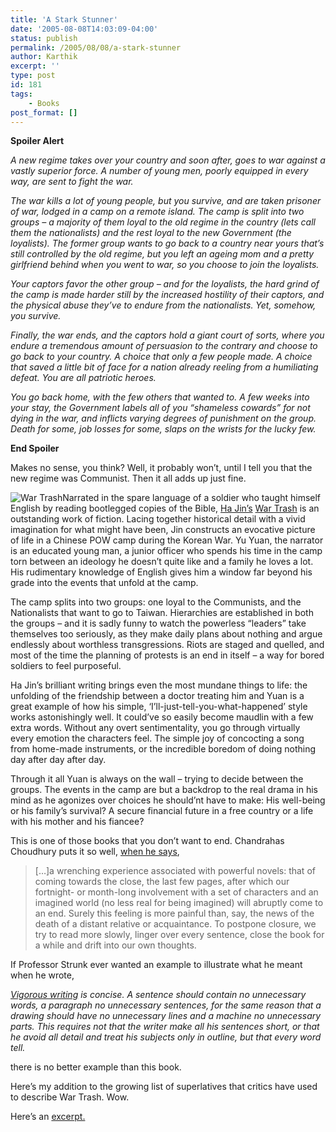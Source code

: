 ```yaml
---
title: 'A Stark Stunner'
date: '2005-08-08T14:03:09-04:00'
status: publish
permalink: /2005/08/08/a-stark-stunner
author: Karthik
excerpt: ''
type: post
id: 181
tags:
    - Books
post_format: []
---
```

**Spoiler Alert**

*A new regime takes over your country and soon after, goes to war against a vastly superior force. A number of young men, poorly equipped in every way, are sent to fight the war.*

*The war kills a lot of young people, but you survive, and are taken prisoner of war, lodged in a camp on a remote island. The camp is split into two groups – a majority of them loyal to the old regime in the country (lets call them the nationalists) and the rest loyal to the new Government (the loyalists). The former group wants to go back to a country near yours that’s still controlled by the old regime, but you left an ageing mom and a pretty girlfriend behind when you went to war, so you choose to join the loyalists.*

*Your captors favor the other group – and for the loyalists, the hard grind of the camp is made harder still by the increased hostility of their captors, and the physical abuse they’ve to endure from the nationalists. Yet, somehow, you survive.*

*Finally, the war ends, and the captors hold a giant court of sorts, where you endure a tremendous amount of persuasion to the contrary and choose to go back to your country. A choice that only a few people made. A choice that saved a little bit of face for a nation already reeling from a humiliating defeat. You are all patriotic heroes.*

*You go back home, with the few others that wanted to. A few weeks into your stay, the Government labels all of you “shameless cowards” for not dying in the war, and inflicts varying degrees of punishment on the group. Death for some, job losses for some, slaps on the wrists for the lucky few.*

 **End Spoiler**

Makes no sense, you think? Well, it probably won’t, until I tell you that the new regime was Communist. Then it all adds up just fine.

![](http://images.amazon.com/images/P/0375422765.01._AA240_SCLZZZZZZZ_.jpg "War Trash")Narrated in the spare language of a soldier who taught himself English by reading bootlegged copies of the Bible, [Ha Jin’s](http://www.google.com/search?sourceid=navclient-ff&ie=UTF-8&q=ha%20jin) [War Trash](http://www.amazon.com/exec/obidos/tg/detail/-/0375422765/qid=1123522727/sr=8-2/ref=pd_bbs_2/102-9825982-4304936?v=glance&s=books&n=507846) is an outstanding work of fiction. Lacing together historical detail with a vivid imagination for what might have been, Jin constructs an evocative picture of life in a Chinese POW camp during the Korean War. Yu Yuan, the narrator is an educated young man, a junior officer who spends his time in the camp torn between an ideology he doesn’t quite like and a family he loves a lot. His rudimentary knowledge of English gives him a window far beyond his grade into the events that unfold at the camp.

The camp splits into two groups: one loyal to the Communists, and the Nationalists that want to go to Taiwan. Hierarchies are established in both the groups – and it is sadly funny to watch the powerless “leaders” take themselves too seriously, as they make daily plans about nothing and argue endlessly about worthless transgressions. Riots are staged and quelled, and most of the time the planning of protests is an end in itself – a way for bored soldiers to feel purposeful.

Ha Jin’s brilliant writing brings even the most mundane things to life: the unfolding of the friendship between a doctor treating him and Yuan is a great example of how his simple, ‘I’ll-just-tell-you-what-happened’ style works astonishingly well. It could’ve so easily become maudlin with a few extra words. Without any overt sentimentality, you go through virtually every emotion the characters feel. The simple joy of concocting a song from home-made instruments, or the incredible boredom of doing nothing day after day after day.

Through it all Yuan is always on the wall – trying to decide between the groups. The events in the camp are but a backdrop to the real drama in his mind as he agonizes over choices he should’nt have to make: His well-being or his family’s survival? A secure financial future in a free country or a life with his mother and his fiancee?

This is one of those books that you don’t want to end. Chandrahas Choudhury puts it so well, [when he says](http://middlestage.blogspot.com/2005/08/life-winding-down-in-cather-and.html),

> \[…\]a wrenching experience associated with powerful novels: that of coming towards the close, the last few pages, after which our fortnight- or month-long involvement with a set of characters and an imagined world (no less real for being imagined) will abruptly come to an end. Surely this feeling is more painful than, say, the news of the death of a distant relative or acquaintance. To postpone closure, we try to read more slowly, linger over every sentence, close the book for a while and drift into our own thoughts.

If Professor Strunk ever wanted an example to illustrate what he meant when he wrote,

 *[Vigorous writing](http://www.bartleby.com/141/) is concise. A sentence should contain no unnecessary words, a paragraph no unnecessary sentences, for the same reason that a drawing should have no unnecessary lines and a machine no unnecessary parts. This requires not that the writer make all his sentences short, or that he avoid all detail and treat his subjects only in outline, but that every word tell.*

there is no better example than this book.

Here’s my addition to the growing list of superlatives that critics have used to describe War Trash. Wow. <ins datetime="2005-08-08T17:52:04+00:00"></ins>

Here’s an [excerpt.](http://www.randomhouse.com/catalog/display.pperl?isbn=9781400075799&view=excerpt)